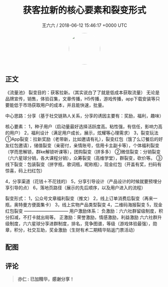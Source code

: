 <h1 align="center">获客拉新的核心要素和裂变形式</h1>
<p align="center">
    <a>王六六 / 2018-06-12 15:46:17 &#43;0000 UTC</a>
</p>

<div align="center">
    <img src="https://images.zsxq.com/FjoEggTJXg0GLhFKLn_iorf4P59Z?e=1590940799&amp;token=kIxbL07-8jAj8w1n4s9zv64FuZZNEATmlU_Vm6zD:ri9uHackkQeE-KOwebEfmaM-3AM=" width="100" height="100" style="border:1px solid;border-radius:50%; color:#ffffff"/>
</div>

## 正文

<div>
  《流量池》
裂变目的：获客拉新。（其实说白了了就是低成本获取流量）
无论是品牌宣传，销售，体验召集，文章传播，H5传播，游戏传播，app下载安装等只要能低于市场获取用户的成本，并且能快速，批量。

中心思路：分享（基于社交链熟人关系，分享的诱因主要有：奖励，福利，趣味）

核心要素：
1，种子用户（启动量最好选择活跃度高。粘性强，有信任，影响力高的用户）
2，福利设计（满足用户成长，展示，炫耀等心理需求）
3，裂变玩法
①App裂变：拉新奖励（老带新，比如邀请有礼），裂变红包（饿了么订餐后的好友红包邀请），储值裂变（亲密付，亲情账号，信用卡主副卡等），个体福利裂变（学而思解锁，群ke解锁听课等），团购裂变（拼多多）
②微信裂变：分销裂变（六六星球分销，各大课程分销），众筹裂变（高维学堂），群裂变，砍价等。
③线下裂变：包装裂变（拼字瓶，歌词瓶，昵称瓶），现金红包（开盖有奖，扫码有惊喜，码上扫红包）

4，分享渠道（花钱＋不花钱的）
5，分享引导设计（产品设计的时候就要预埋分享引导的点）
6，落地页路径（展示的先后顺序，以及用户进入的流程）

裂变形式：
1，公众号文章福利裂变（推文）
2，线上订单消费后裂变（再来一瓶，奥特曼方便面集卡）
3，线上实物产品类型裂变
4，二维码海报裂变
5，现金红包裂变
——————————
用户激励体系：
负激励：六六社群留级制度，积分扣减，不打卡就出局等。
正激励：荣誉激励，情感激励，利益激励
六六社群升级制度，六六星球分享进群制度，排名，竞争图谱，等级（游戏体验最强），勋章，积分，社交互助，奖金激励（生财有术二期精华贴返门票活动）
</div>

## 配图
<div class="image" align="center">

</div>

## 评论

<div align="left">
<div>

<blockquote >
<span> <strong>亦仁 : 已加精华，感谢分享！ </strong></span>
</blockquote>

</div>
</div>
